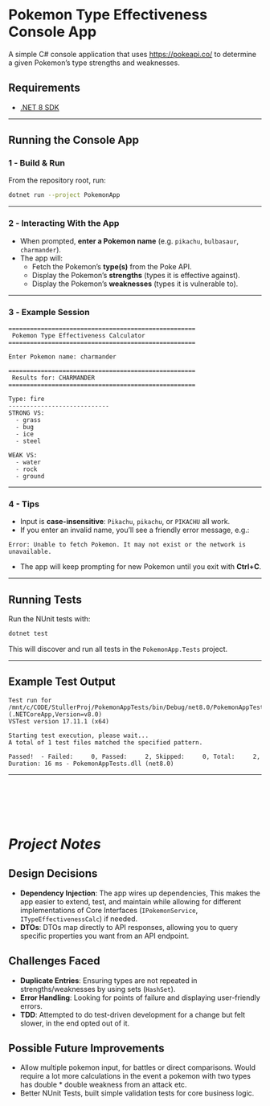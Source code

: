 # Pokemon Type Effectiveness Console App

A simple C# console application that uses https://pokeapi.co/ to determine a given Pokemon’s type strengths and weaknesses.

## Requirements
- [.NET 8 SDK](https://dotnet.microsoft.com/download)

---

## Running the Console App

### 1️ - Build & Run
From the repository root, run:

```bash
dotnet run --project PokemonApp
```
---

### 2️ - Interacting With the App
- When prompted, **enter a Pokemon name** (e.g. `pikachu`, `bulbasaur`, `charmander`).
- The app will:
  - Fetch the Pokemon’s **type(s)** from the Poke API.
  - Display the Pokemon’s **strengths** (types it is effective against).
  - Display the Pokemon’s **weaknesses** (types it is vulnerable to).

---

### 3️ - Example Session

```text
====================================================
 Pokemon Type Effectiveness Calculator
====================================================

Enter Pokemon name: charmander

====================================================
 Results for: CHARMANDER
====================================================

Type: fire
----------------------------
STRONG VS:
  - grass
  - bug
  - ice
  - steel

WEAK VS:
  - water
  - rock
  - ground
```

---

### 4 - Tips
- Input is **case-insensitive**: `Pikachu`, `pikachu`, or `PIKACHU` all work.
- If you enter an invalid name, you’ll see a friendly error message, e.g.:

```text
Error: Unable to fetch Pokemon. It may not exist or the network is unavailable.
```

- The app will keep prompting for new Pokemon until you exit with **Ctrl+C**.

---

## Running Tests

Run the NUnit tests with:

```bash
dotnet test
```

This will discover and run all tests in the `PokemonApp.Tests` project.

---

## Example Test Output

```text
Test run for /mnt/c/CODE/StullerProj/PokemonAppTests/bin/Debug/net8.0/PokemonAppTests.dll (.NETCoreApp,Version=v8.0)
VSTest version 17.11.1 (x64)

Starting test execution, please wait...
A total of 1 test files matched the specified pattern.

Passed!  - Failed:     0, Passed:     2, Skipped:     0, Total:     2, Duration: 16 ms - PokemonAppTests.dll (net8.0)
```
---
<br>
<br>
<br>
<br>

# *Project Notes*

## Design Decisions
- **Dependency Injection**: The app wires up dependencies, This makes the app easier to extend, test, and maintain while allowing for different implementations of Core Interfaces (`IPokemonService`, `ITypeEffectivenessCalc`) if needed.
- **DTOs**: DTOs map directly to API responses, allowing you to query specific properties you want from an API endpoint.


## Challenges Faced
- **Duplicate Entries**: Ensuring types are not repeated in strengths/weaknesses by using sets (`HashSet`).
- **Error Handling**: Looking for points of failure and displaying user-friendly errors.
- **TDD**: Attempted to do test-driven development for a change but felt slower, in the end opted out of it.

## Possible Future Improvements
- Allow multiple pokemon input, for battles or direct comparisons. Would require a lot more calculations in the event a pokemon with two types has double * double weakness from an attack etc.
- Better NUnit Tests, built simple validation tests for core business logic.


